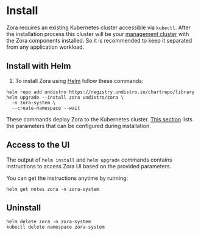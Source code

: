 # Install

Zora requires an existing Kubernetes cluster accessible via `kubectl`.
After the installation process this cluster will be your [management cluster](/glossary#management-cluster)
with the Zora components installed. 
So it is recommended to keep it separated from any application workload.

## Install with Helm

1. To install Zora using [Helm](https://helm.sh/docs/) follow these commands:

```shell
helm repo add undistro https://registry.undistro.io/chartrepo/library
helm upgrade --install zora undistro/zora \
  -n zora-system \
  --create-namespace --wait
```

These commands deploy Zora to the Kubernetes cluster.
[This section](helm-chart.md) lists the parameters
that can be configured during installation.

## Access to the UI

The output of `helm install` and `helm upgrade` commands
contains instructions to access Zora UI based on the provided parameters.

You can get the instructions anytime by running: 

```shell
helm get notes zora -n zora-system
```

## Uninstall

```shell
helm delete zora -n zora-system
kubectl delete namespace zora-system
```
